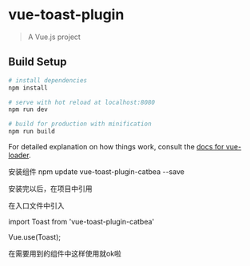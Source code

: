 # vue-toast-plugin

> A Vue.js project

## Build Setup

``` bash
# install dependencies
npm install

# serve with hot reload at localhost:8080
npm run dev

# build for production with minification
npm run build
```

For detailed explanation on how things work, consult the [docs for vue-loader](http://vuejs.github.io/vue-loader).

安装组件  npm update vue-toast-plugin-catbea --save

安装完以后，在项目中引用

在入口文件中引入

import Toast from 'vue-toast-plugin-catbea'

Vue.use(Toast);

在需要用到的组件中这样使用就ok啦

<toast :toastMsg="toastMsg" :isSHowToast="isSHowToast"></toast>
